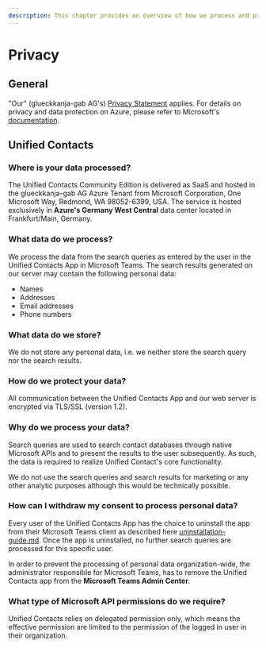 ```yaml
---
description: This chapter provides on overview of how we process and protect your data.
---
```


# Privacy

## General

"Our" (glueckkanja-gab AG's) [Privacy Statement](https://www.glueckkanja-gab.com/en/privacy) applies. For details on privacy and data protection on Azure, please refer to Microsoft's [documentation](https://docs.microsoft.com/en-us/azure/compliance/).&#x20;

## Unified Contacts

### Where is your data processed?

The Unified Contacts Community Edition is delivered as SaaS and hosted in the glueckkanja-gab AG Azure Tenant from Microsoft Corporation, One Microsoft Way, Redmond, WA 98052-6399, USA. The service is hosted exclusively in **Azure's Germany West Central** data center located in Frankfurt/Main, Germany.&#x20;

### What data do we process?

We process the data from the search queries as entered by the user in the Unified Contacts App in Microsoft Teams. The search results generated on our server may contain the following personal data:

* Names
* Addresses
* Email addresses
* Phone numbers

### &#x20;What data do we store?

We do not store any personal data, i.e. we neither store the search query nor the search results.&#x20;

### How do we protect your data?

All communication between the Unified Contacts App and our web server is encrypted via TLS/SSL (version 1.2).&#x20;

### Why do we process your data?

Search queries are used to search contact databases through native Microsoft APIs and to present the results to the user subsequently. As such, the data is required to realize Unified Contact's core functionality.&#x20;

We do not use the search queries and search results for marketing or any other analytic purposes although this would be technically possible.

### How can I withdraw my consent to process personal data?

Every user of the Unified Contacts App has the choice to uninstall the app from their Microsoft Teams client as described here [uninstallation-guide.md](../uninstallation-guide.md "mention"). Once the app is uninstalled, no further search queries are processed for this specific user.

In order to prevent the processing of personal data organization-wide, the administrator responsible for Microsoft Teams, has to remove the Unified Contacts app from the **Microsoft Teams Admin Center**.

### What type of Microsoft API permissions do we require?

Unified Contacts relies on delegated permission only, which means the effective permission are limited to the permission of the logged in user in their organization.
